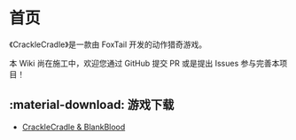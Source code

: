 # 首页
《CrackleCradle》是一款由 FoxTail 开发的动作猎奇游戏。

本 Wiki 尚在施工中，欢迎您通过 GitHub 提交 PR 或是提出 Issues 参与完善本项目！

## :material-download: 游戏下载
- [CrackleCradle & BlankBlood](https://hungry-foxtail.sakura.ne.jp/)